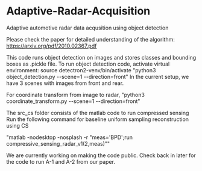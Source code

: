 # Adaptive-Radar-Acquisition
Adaptive automotive radar data acqusition using object detection

Please check the paper for detailed understanding of the algorithm: https://arxiv.org/pdf/2010.02367.pdf


This code runs object detection on images and stores classes and bounding boxes as .pickle file. 
To run object detection code, activate virtual environment: source detectron2-venv/bin/activate
"python3 object_detection.py --scene=1 --direction=front" 
In the current setup, we have 3 scenes with images from front and rear. 

For coordinate transform from image to radar, 
"python3 coordinate_transform.py --scene=1 --direction=front"

The src_cs folder consists of the matlab code to run compressed sensing 
Run the following command for baseline uniform sampling reconstruction using CS

"matlab -nodesktop -nosplash -r "meas='BPD';run compressive_sensing_radar_v1(2,meas)""  
 


We are currently working on making the code public. Check back in later for the code to run A-1 and A-2 from our paper. 
